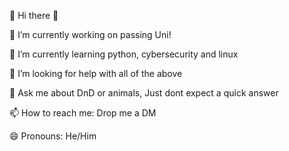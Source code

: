 
👋 Hi there 👋

🔭 I’m currently working on passing Uni!

🌱 I’m currently learning python, cybersecurity and linux

🤔 I’m looking for help with all of the above

💬 Ask me about DnD or animals, Just dont expect a quick answer

📫 How to reach me: Drop me a DM

😄 Pronouns: He/Him

<!--
**foolhardy-coder/foolhardy-coder** is a ✨ _special_ ✨ repository because its `README.md` (this file) appears on your GitHub profile.

Here are some ideas to get you started:
 🔭 I’m currently working on ...
- 🌱 I’m currently learning ...
- 👯 I’m looking to collaborate on ...
- 🤔 I’m looking for help with ...
- 💬 Ask me about ...
- 📫 How to reach me: ...
- 😄 Pronouns: ...
- ⚡ Fun fact: ...
-->
